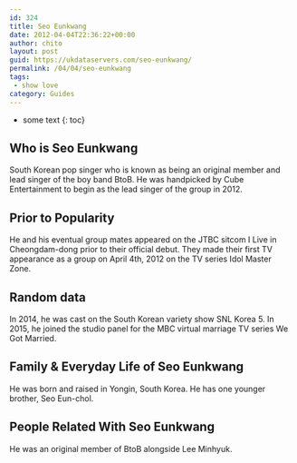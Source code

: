 ```yaml
---
id: 324
title: Seo Eunkwang
date: 2012-04-04T22:36:22+00:00
author: chito
layout: post
guid: https://ukdataservers.com/seo-eunkwang/
permalink: /04/04/seo-eunkwang
tags:
 - show love
category: Guides
---
```


* some text
{: toc}


## Who is  Seo Eunkwang
                  
                  
                  
South Korean pop singer who is known as being an original member and lead singer of the boy band BtoB. He was handpicked by Cube Entertainment to begin as the lead singer of the group in 2012.
                  
                
                
                
## Prior to Popularity 
                  
                  
                  
He and his eventual group mates appeared on the JTBC sitcom I Live in Cheongdam-dong prior to their official debut. They made their first TV appearance as a group on April 4th, 2012 on the TV series Idol Master Zone.
                  
                
                
                
## Random data 
                  
                  
                  
In 2014, he was cast on the South Korean variety show SNL Korea 5. In 2015, he joined the studio panel for the MBC virtual marriage TV series We Got Married.
                  
                
                
                
## Family & Everyday Life of Seo Eunkwang
                  
                  
                  
He was born and raised in Yongin, South Korea. He has one younger brother, Seo Eun-chol.
                  
                
                
                
## People Related With  Seo Eunkwang
                  
                  
                  
He was an original member of BtoB alongside Lee Minhyuk.
                  
                
              
            
          
          
          
    
    
  

